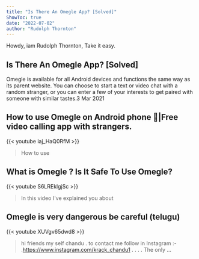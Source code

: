 ```yaml
---
title: "Is There An Omegle App? [Solved]"
ShowToc: true 
date: "2022-07-02"
author: "Rudolph Thornton" 
---
```


Howdy, iam Rudolph Thornton, Take it easy.
## Is There An Omegle App? [Solved]
Omegle is available for all Android devices and functions the same way as its parent website. You can choose to start a text or video chat with a random stranger, or you can enter a few of your interests to get paired with someone with similar tastes.3 Mar 2021

## How to use Omegle on Android phone 🙊|Free video calling app with strangers.
{{< youtube iaj_HaQ0RfM >}}
>How to use 

## What is Omegle ? Is It Safe To Use Omegle?
{{< youtube S6LREklgjSc >}}
>In this video I've explained you about 

## Omegle is very dangerous be careful (telugu)
{{< youtube XUVgv65dwd8 >}}
>hi friends my self chandu . to contact me follow in Instagram :- .https://www.instagram.com/krack_chandu1 . . . . The only ...

